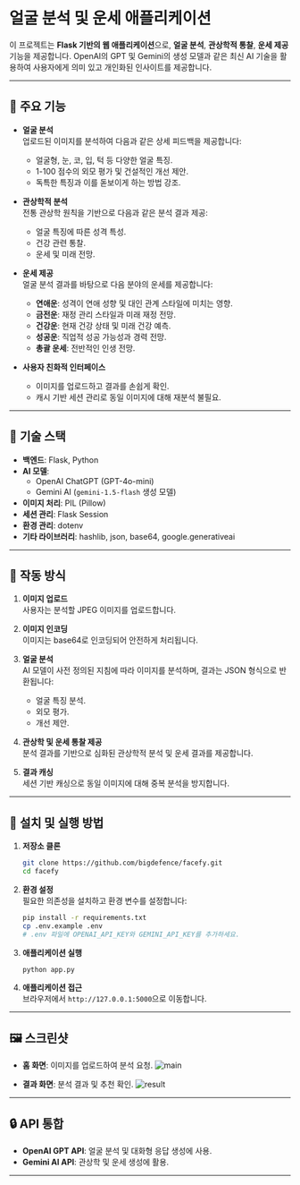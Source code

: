 # 얼굴 분석 및 운세 애플리케이션

이 프로젝트는 **Flask 기반의 웹 애플리케이션**으로, **얼굴 분석**, **관상학적 통찰**, **운세 제공** 기능을 제공합니다. OpenAI의 GPT 및 Gemini의 생성 모델과 같은 최신 AI 기술을 활용하여 사용자에게 의미 있고 개인화된 인사이트를 제공합니다.

---

## 🚀 주요 기능

- **얼굴 분석**  
  업로드된 이미지를 분석하여 다음과 같은 상세 피드백을 제공합니다:
  - 얼굴형, 눈, 코, 입, 턱 등 다양한 얼굴 특징.
  - 1-100 점수의 외모 평가 및 건설적인 개선 제안.
  - 독특한 특징과 이를 돋보이게 하는 방법 강조.

- **관상학적 분석**  
  전통 관상학 원칙을 기반으로 다음과 같은 분석 결과 제공:
  - 얼굴 특징에 따른 성격 특성.
  - 건강 관련 통찰.
  - 운세 및 미래 전망.

- **운세 제공**  
  얼굴 분석 결과를 바탕으로 다음 분야의 운세를 제공합니다:
  - **연애운**: 성격이 연애 성향 및 대인 관계 스타일에 미치는 영향.
  - **금전운**: 재정 관리 스타일과 미래 재정 전망.
  - **건강운**: 현재 건강 상태 및 미래 건강 예측.
  - **성공운**: 직업적 성공 가능성과 경력 전망.
  - **총괄 운세**: 전반적인 인생 전망.

- **사용자 친화적 인터페이스**  
  - 이미지를 업로드하고 결과를 손쉽게 확인.
  - 캐시 기반 세션 관리로 동일 이미지에 대해 재분석 불필요.

---

## 🔧 기술 스택

- **백엔드**: Flask, Python  
- **AI 모델**:  
  - OpenAI ChatGPT (GPT-4o-mini)  
  - Gemini AI (`gemini-1.5-flash` 생성 모델)  
- **이미지 처리**: PIL (Pillow)  
- **세션 관리**: Flask Session  
- **환경 관리**: dotenv  
- **기타 라이브러리**: hashlib, json, base64, google.generativeai  

---

## 📄 작동 방식

1. **이미지 업로드**  
   사용자는 분석할 JPEG 이미지를 업로드합니다.

2. **이미지 인코딩**  
   이미지는 base64로 인코딩되어 안전하게 처리됩니다.

3. **얼굴 분석**  
   AI 모델이 사전 정의된 지침에 따라 이미지를 분석하며, 결과는 JSON 형식으로 반환됩니다:
   - 얼굴 특징 분석.
   - 외모 평가.
   - 개선 제안.

4. **관상학 및 운세 통찰 제공**  
   분석 결과를 기반으로 심화된 관상학적 분석 및 운세 결과를 제공합니다.

5. **결과 캐싱**  
   세션 기반 캐싱으로 동일 이미지에 대해 중복 분석을 방지합니다.

---

## 🔧 설치 및 실행 방법

1. **저장소 클론**  
   ```bash
   git clone https://github.com/bigdefence/facefy.git
   cd facefy
   ```

2. **환경 설정**  
   필요한 의존성을 설치하고 환경 변수를 설정합니다:
   ```bash
   pip install -r requirements.txt
   cp .env.example .env
   # .env 파일에 OPENAI_API_KEY와 GEMINI_API_KEY를 추가하세요.
   ```

3. **애플리케이션 실행**  
   ```bash
   python app.py
   ```

4. **애플리케이션 접근**  
   브라우저에서 `http://127.0.0.1:5000`으로 이동합니다.

---

## 🖼️ 스크린샷

- **홈 화면**: 이미지를 업로드하여 분석 요청.
![main](https://github.com/user-attachments/assets/263e7276-ab2f-437a-85d1-9a6123942851)

- **결과 화면**: 분석 결과 및 추천 확인.
![result](https://github.com/user-attachments/assets/32f17c21-f279-47a7-88e5-4749c2a1d421)

---

## 🔒 API 통합

- **OpenAI GPT API**: 얼굴 분석 및 대화형 응답 생성에 사용.
- **Gemini AI API**: 관상학 및 운세 생성에 활용.

---


